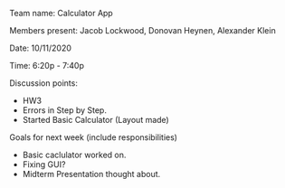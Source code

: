 Team name: Calculator App

Members present: Jacob Lockwood, Donovan Heynen, Alexander Klein

Date: 10/11/2020

Time: 6:20p - 7:40p

Discussion points: 

* HW3
* Errors in Step by Step.
* Started Basic Calculator (Layout made)

Goals for next week (include responsibilities)

* Basic caclulator worked on.
* Fixing GUI?
* Midterm Presentation thought about.

